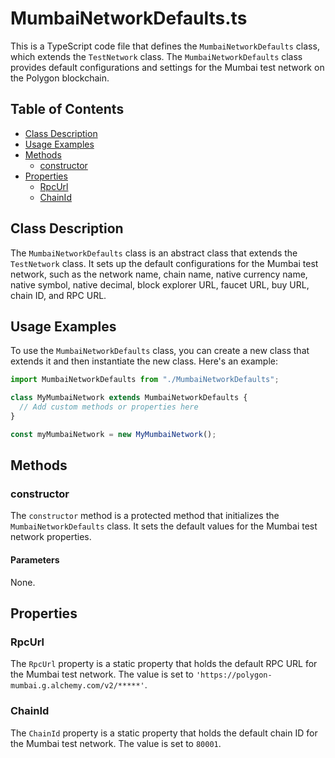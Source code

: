 # MumbaiNetworkDefaults.ts

This is a TypeScript code file that defines the `MumbaiNetworkDefaults` class, which extends the `TestNetwork` class. The `MumbaiNetworkDefaults` class provides default configurations and settings for the Mumbai test network on the Polygon blockchain.

## Table of Contents

- [Class Description](#class-description)
- [Usage Examples](#usage-examples)
- [Methods](#methods)
  - [constructor](#constructor)
- [Properties](#properties)
  - [RpcUrl](#rpcurl)
  - [ChainId](#chainid)

## Class Description

The `MumbaiNetworkDefaults` class is an abstract class that extends the `TestNetwork` class. It sets up the default configurations for the Mumbai test network, such as the network name, chain name, native currency name, native symbol, native decimal, block explorer URL, faucet URL, buy URL, chain ID, and RPC URL.

## Usage Examples

To use the `MumbaiNetworkDefaults` class, you can create a new class that extends it and then instantiate the new class. Here's an example:

```typescript
import MumbaiNetworkDefaults from "./MumbaiNetworkDefaults";

class MyMumbaiNetwork extends MumbaiNetworkDefaults {
  // Add custom methods or properties here
}

const myMumbaiNetwork = new MyMumbaiNetwork();
```

## Methods

### constructor

The `constructor` method is a protected method that initializes the `MumbaiNetworkDefaults` class. It sets the default values for the Mumbai test network properties.

#### Parameters

None.

## Properties

### RpcUrl

The `RpcUrl` property is a static property that holds the default RPC URL for the Mumbai test network. The value is set to `'https://polygon-mumbai.g.alchemy.com/v2/*****'`.

### ChainId

The `ChainId` property is a static property that holds the default chain ID for the Mumbai test network. The value is set to `80001`.